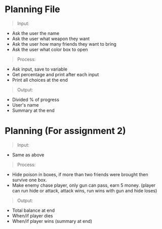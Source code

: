# Planning File

> Input:
+ Ask the user the name
+ Ask the user what weapon they want
+ Ask the user how many friends they want to bring
+ Ask the user what color box to open

> Process:
+ Ask input, save to variable
+ Get percentage and print after each input
+ Print all choices at the end


> Output:
+ Divided % of progress
+ User's name
+ Summary at the end

# Planning (For assignment 2)

>Input:
+ Same as above

> Process:
+ Hide poison in boxes, if more than two friends were brought then survive one box.
+ Make enemy chase player, only gun can pass, earn 5 money. (player can run hide or attack, attack wins, run wins with gun and hide loses)

> Output:
+ Total balance at end
+ When/if player dies
+ When/if player wins (summary at end)